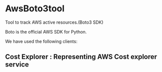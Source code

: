 # AwsBoto3tool
Tool to track AWS active resources.(Boto3 SDK)

Boto is the official AWS SDK for Python.

We have used the following clients:

## Cost Explorer : Representing AWS Cost explorer service
      
